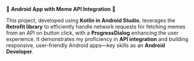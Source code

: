 🚀 **Android App with Meme API Integration** 🚀

This project, developed using **Kotlin in Android Studio**, leverages the **Retrofit library** to efficiently handle network requests for fetching memes from an API on button click, with a **ProgressDialog** enhancing 
the user experience. It demonstrates my proficiency in **API integration** and building responsive, user-friendly Android apps—key skills as an **Android Developer**.
